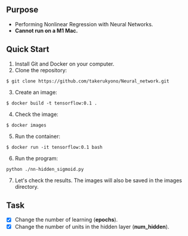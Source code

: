 ## Purpose
* Performing Nonlinear Regression with Neural Networks.
* **Cannot run on a M1 Mac.**

## Quick Start
1. Install Git and Docker on your computer.
2. Clone the repository:
```shell
$ git clone https://github.com/takerukyono/Neural_network.git
```
3. Create an image:
```shell
$ docker build -t tensorflow:0.1 .
```
4. Check the image:
```shell
$ docker images
```
5. Run the container:
```shell
$ docker run -it tensorflow:0.1 bash
```
6. Run the program:
```shell
python ./nn-hidden_sigmoid.py
```
7. Let's check the results. The images will also be saved in the images directory.

## Task
- [x] Change the number of learning (**epochs**).
- [x] Change the number of units in the hidden layer (**num_hidden**).
